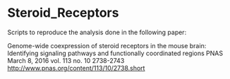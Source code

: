 # Steroid_Receptors

Scripts to reproduce the analysis done in the following paper:

Genome-wide coexpression of steroid receptors in the mouse brain: Identifying signaling pathways and functionally coordinated regions
PNAS March 8, 2016 vol. 113 no. 10 2738-2743
http://www.pnas.org/content/113/10/2738.short


